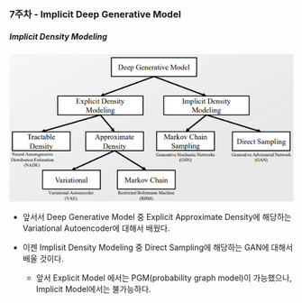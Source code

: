 ### 7주차 - Implicit Deep Generative Model



##### Implicit Density Modeling

![](./picture/7-1.png)

- 앞서서 Deep Generative Model 중 Explicit Approximate Density에 해당하는 Variational Autoencoder에 대해서 배웠다. 

- 이젠 Implisit Density Modeling 중 Direct Sampling에 해당하는 GAN에 대해서 배울 것이다. 
  
  - 앞서 Explicit Model 에서는 PGM(probability graph model)이 가능했으나, Implicit Model에서는 불가능하다. 


